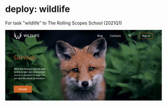 # deploy: wildlife

For task "wildlife" to The Rolling Scopes School (2021Q1)

![]( https://github.com/ne-danik/wildlife/blob/a65139dfd85b40bdb5e1fb6047189be2f7f09e56/screen.jpg)
